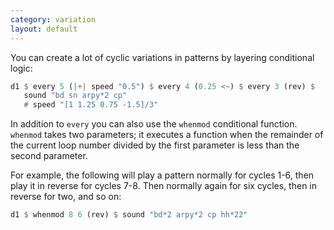 ```yaml
---
category: variation
layout: default
---
```


You can create a lot of cyclic variations in patterns by layering conditional
logic:

~~~haskell
d1 $ every 5 (|+| speed "0.5") $ every 4 (0.25 <~) $ every 3 (rev) $
   sound "bd sn arpy*2 cp"
   # speed "[1 1.25 0.75 -1.5]/3"
~~~

In addition to `every` you can also use the `whenmod` conditional function.
`whenmod` takes two parameters; it executes a function when the remainder of
the current loop number divided by the first parameter is less than the
second parameter.

For example, the following will play a pattern normally for cycles 1-6, then
play it in reverse for cycles 7-8. Then normally again for six cycles, then
in reverse for two, and so on:

~~~haskell
d1 $ whenmod 8 6 (rev) $ sound "bd*2 arpy*2 cp hh*22"
~~~
